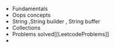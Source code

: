- Fundamentals
- Oops concepts
- String ,String builder , String buffer
- Collections
- Problems solved[[LeetcodeProblems]]
- 


